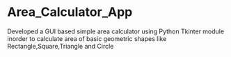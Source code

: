 # Area_Calculator_App

Developed a GUI based simple area calculator using Python Tkinter module inorder to calculate area of basic geometric shapes like Rectangle,Square,Triangle and Circle
